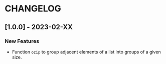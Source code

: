 # CHANGELOG

## [1.0.0] - 2023-02-XX

### New Features
- Function ``ozip`` to group adjacent elements of a list into groups of a given size.
